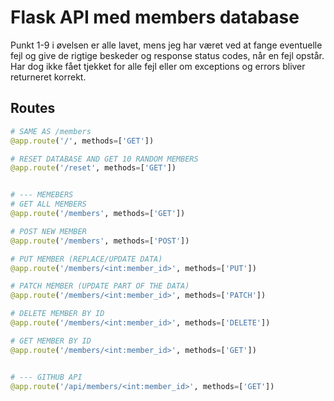 # Flask API med members database

Punkt 1-9 i øvelsen er alle lavet, mens jeg har været ved at fange eventuelle fejl og give de rigtige beskeder og response status codes, når en fejl opstår. Har dog ikke fået tjekket for alle fejl eller om exceptions og errors bliver returneret korrekt.

## Routes
```python
# SAME AS /members
@app.route('/', methods=['GET'])

# RESET DATABASE AND GET 10 RANDOM MEMBERS
@app.route('/reset', methods=['GET'])


# --- MEMEBERS
# GET ALL MEMBERS
@app.route('/members', methods=['GET'])

# POST NEW MEMBER
@app.route('/members', methods=['POST'])

# PUT MEMBER (REPLACE/UPDATE DATA)
@app.route('/members/<int:member_id>', methods=['PUT'])

# PATCH MEMBER (UPDATE PART OF THE DATA)
@app.route('/members/<int:member_id>', methods=['PATCH'])

# DELETE MEMBER BY ID
@app.route('/members/<int:member_id>', methods=['DELETE'])

# GET MEMBER BY ID
@app.route('/members/<int:member_id>', methods=['GET'])


# --- GITHUB API
@app.route('/api/members/<int:member_id>', methods=['GET'])
```
